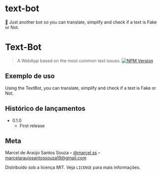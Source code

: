 # text-bot
:memo: Just another bot so you can translate, simplify and check if a text is Fake or Not.

# Text-Bot
> A WebApp based on the most common text issues.
[![NPM Version][npm-image]][npm-url]

## Exemplo de uso
Using the TextBot, you can translate, simplify and check if a text is Fake or Not.

## Histórico de lançamentos
* 0.1.0
    * First release


## Meta
Marcel de Araújo Santos Souza – [@marcel.ss](https://guscel.github.io) – marcelaraujosantossouza19@gmail.com

Distribuído sob a licença MIT. Veja `LICENSE` para mais informações.



[npm-image]: https://img.shields.io/npm/v/datadog-metrics.svg?style=flat-square
[npm-url]: https://npmjs.org/package/datadog-metrics
[npm-downloads]: https://img.shields.io/npm/dm/datadog-metrics.svg?style=flat-square
[travis-image]: https://img.shields.io/travis/dbader/node-datadog-metrics/master.svg?style=flat-square
